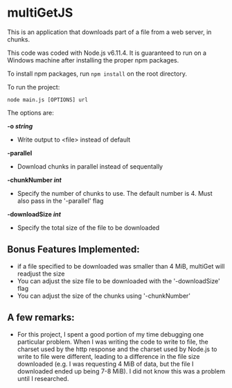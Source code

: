 # multiGetJS

This is an application that downloads part of a file from a web server, in chunks.

This code was coded with Node.js v6.11.4. It is guaranteed to run on a Windows machine after installing the proper npm packages.

To install npm packages, run `npm install` on the root directory.
	
To run the project:

```
node main.js [OPTIONS] url
```

The options are:

__-o *string*__
- Write output to \<file\> instead of default

__-parallel__
- Download chunks in parallel instead of sequentally

__-chunkNumber *int*__
- Specify the number of chunks to use. The default number is 4. Must also pass in the '-parallel' flag

__-downloadSize *int*__
- Specify the total size of the file to be downloaded

## Bonus Features Implemented:
- if a file specified to be downloaded was smaller than 4 MiB, multiGet will readjust the size
- You can adjust the size file to be downloaded with the '-downloadSize' flag
- You can adjust the size of the chunks using '-chunkNumber'


## A few remarks:
- For this project, I spent a good portion of my time debugging one particular problem. When I was writing the code to write to file, the charset used by the http response and the charset used by Node.js to write to file were different, leading to a difference in the file size downloaded (e.g. I was requesting 4 MiB of data, but the file I downloaded ended up being 7-8 MiB). I did not know this was a problem until I researched.
